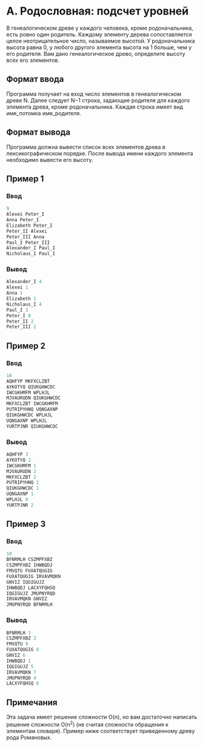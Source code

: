# A. Родословная: подсчет уровней

В генеалогическом древе у каждого человека, кроме родоначальника, есть ровно один родитель. Каждому элементу дерева сопоставляется целое неотрицательное число, называемое высотой. У родоначальника высота равна 0, у любого другого элемента высота на 1 больше, чем у его родителя. Вам дано генеалогическое древо, определите высоту всех его элементов.

## Формат ввода

Программа получает на вход число элементов в генеалогическом древе N. Далее следует N−1 строка, задающие родителя для каждого элемента древа, кроме родоначальника. Каждая строка имеет вид имя_потомка имя_родителя.

## Формат вывода

Программа должна вывести список всех элементов древа в лексикографическом порядке. После вывода имени каждого элемента необходимо вывести его высоту.


## Пример 1

### Ввод
```c++
9
Alexei Peter_I
Anna Peter_I
Elizabeth Peter_I
Peter_II Alexei
Peter_III Anna
Paul_I Peter_III
Alexander_I Paul_I
Nicholaus_I Paul_I
```

### Вывод
```c++
Alexander_I 4
Alexei 1
Anna 1
Elizabeth 1
Nicholaus_I 4
Paul_I 3
Peter_I 0
Peter_II 2
Peter_III 2
```

## Пример 2

### Ввод
```c++
10
AQHFYP MKFXCLZBT
AYKOTYQ QIUKGHWCDC
IWCGKHMFM WPLHJL
MJVAURUDN QIUKGHWCDC
MKFXCLZBT IWCGKHMFM
PUTRIPYHNQ UQNGAXNP
QIUKGHWCDC WPLHJL
UQNGAXNP WPLHJL
YURTPJNR QIUKGHWCDC
```

### Вывод
```c++
AQHFYP 3
AYKOTYQ 2
IWCGKHMFM 1
MJVAURUDN 2
MKFXCLZBT 2
PUTRIPYHNQ 2
QIUKGHWCDC 1
UQNGAXNP 1
WPLHJL 0
YURTPJNR 2
```

## Пример 3

### Ввод
```c++
10
BFNRMLH CSZMPFXBZ
CSZMPFXBZ IHWBQDJ
FMVQTU FUXATQUGIG
FUXATQUGIG IRVAVMQKN
GNVIZ IQGIGUJZ
IHWBQDJ LACXYFQHSQ
IQGIGUJZ JMUPNYRQD
IRVAVMQKN GNVIZ
JMUPNYRQD BFNRMLH
```

### Вывод
```c++
BFNRMLH 3
CSZMPFXBZ 2
FMVQTU 9
FUXATQUGIG 8
GNVIZ 6
IHWBQDJ 1
IQGIGUJZ 5
IRVAVMQKN 7
JMUPNYRQD 4
LACXYFQHSQ 0
```

## Примечания

Эта задача имеет решение сложности O(n), но вам достаточно написать решение сложности O(n<sup>2</sup>) (не считая сложности обращения к элементам словаря). Пример ниже соответствует приведенному древу рода Романовых.